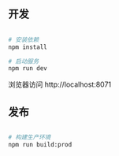 ## 开发

```bash

# 安装依赖
npm install

# 启动服务
npm run dev
```

浏览器访问 http://localhost:8071

## 发布

```bash

# 构建生产环境
npm run build:prod
```